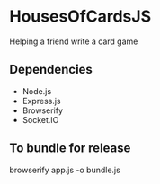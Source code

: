 # HousesOfCardsJS

Helping a friend write a card game

## Dependencies

* Node.js
* Express.js
* Browserify
* Socket.IO

## To bundle for release

browserify app.js -o bundle.js
